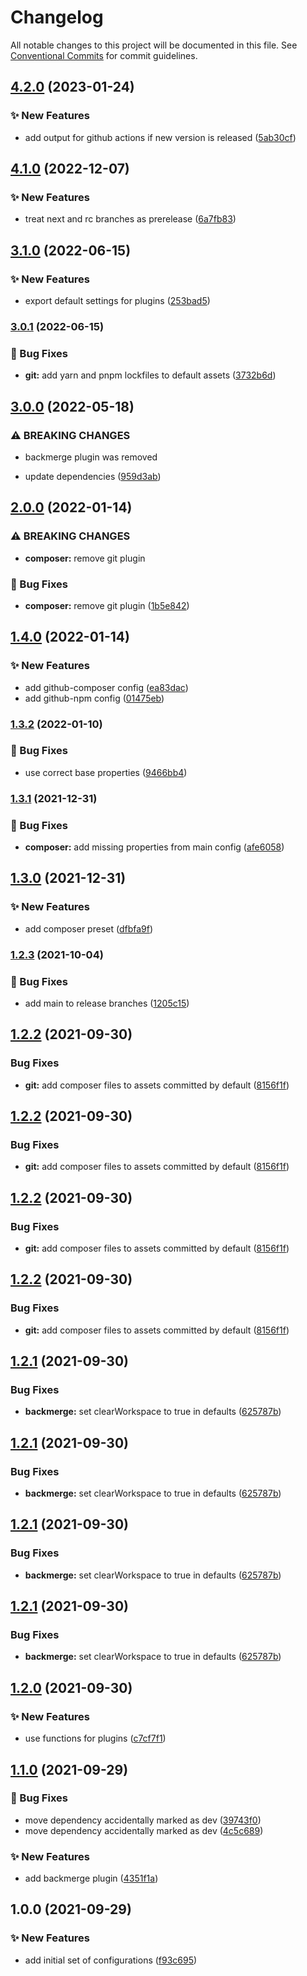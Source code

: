 # Changelog

All notable changes to this project will be documented in this file. See
[Conventional Commits](https://conventionalcommits.org) for commit guidelines.

## [4.2.0](https://github.com/myparcelnl/semantic-release-config/compare/v4.1.0...v4.2.0) (2023-01-24)


### :sparkles: New Features

* add output for github actions if new version is released ([5ab30cf](https://github.com/myparcelnl/semantic-release-config/commit/5ab30cf61ea6b6acd95fad34f57ccba6364a375e))

## [4.1.0](https://github.com/myparcelnl/semantic-release-config/compare/v4.0.0...v4.1.0) (2022-12-07)


### :sparkles: New Features

* treat next and rc branches as prerelease ([6a7fb83](https://github.com/myparcelnl/semantic-release-config/commit/6a7fb8378c342694c5a1c7d90f94d01dac3cb755))

## [3.1.0](https://github.com/myparcelnl/semantic-release-config/compare/v3.0.1...v3.1.0) (2022-06-15)


### :sparkles: New Features

* export default settings for plugins ([253bad5](https://github.com/myparcelnl/semantic-release-config/commit/253bad5240c693de08fd68a4405628f845e5685c))

### [3.0.1](https://github.com/myparcelnl/semantic-release-config/compare/v3.0.0...v3.0.1) (2022-06-15)


### :bug: Bug Fixes

* **git:** add yarn and pnpm lockfiles to default assets ([3732b6d](https://github.com/myparcelnl/semantic-release-config/commit/3732b6d2e53d5c82902d1d822e537f1d4083c26c))

## [3.0.0](https://github.com/myparcelnl/semantic-release-config/compare/v2.0.0...v3.0.0) (2022-05-18)


### ⚠ BREAKING CHANGES

* backmerge plugin was removed

* update dependencies ([959d3ab](https://github.com/myparcelnl/semantic-release-config/commit/959d3ab8e220683299de830deb5a31c036232aa1))

## [2.0.0](https://github.com/myparcelnl/semantic-release-config/compare/v1.4.0...v2.0.0) (2022-01-14)


### ⚠ BREAKING CHANGES

* **composer:** remove git plugin

### :bug: Bug Fixes

* **composer:** remove git plugin ([1b5e842](https://github.com/myparcelnl/semantic-release-config/commit/1b5e842afaf7c290ad2bb1eca897320ee4f52f71))

## [1.4.0](https://github.com/myparcelnl/semantic-release-config/compare/v1.3.2...v1.4.0) (2022-01-14)


### :sparkles: New Features

* add github-composer config ([ea83dac](https://github.com/myparcelnl/semantic-release-config/commit/ea83dacbd91909e34cafb4a67969153c691ed279))
* add github-npm config ([01475eb](https://github.com/myparcelnl/semantic-release-config/commit/01475eb1e0675292afbb20b324795fbfcc1484df))

### [1.3.2](https://github.com/myparcelnl/semantic-release-config/compare/v1.3.1...v1.3.2) (2022-01-10)


### :bug: Bug Fixes

* use correct base properties ([9466bb4](https://github.com/myparcelnl/semantic-release-config/commit/9466bb4fded23ef9eabd6145d1a26e8b9d7165ba))

### [1.3.1](https://github.com/myparcelnl/semantic-release-config/compare/v1.3.0...v1.3.1) (2021-12-31)


### :bug: Bug Fixes

* **composer:** add missing properties from main config ([afe6058](https://github.com/myparcelnl/semantic-release-config/commit/afe605858dfdca7a96aca6e8f3971225da93a57b))

## [1.3.0](https://github.com/myparcelnl/semantic-release-config/compare/v1.2.3...v1.3.0) (2021-12-31)


### :sparkles: New Features

* add composer preset ([dfbfa9f](https://github.com/myparcelnl/semantic-release-config/commit/dfbfa9f2182aa1c960bb793a455be5ec1fde406c))

### [1.2.3](https://github.com/myparcelnl/semantic-release-config/compare/v1.2.2...v1.2.3) (2021-10-04)


### :bug: Bug Fixes

* add main to release branches ([1205c15](https://github.com/myparcelnl/semantic-release-config/commit/1205c15f4729a3864af8ca61898a76be666ebe3d))

## [1.2.2](https://github.com/myparcelnl/semantic-release-config/compare/v1.2.1...v1.2.2) (2021-09-30)


### Bug Fixes

* **git:** add composer files to assets committed by default ([8156f1f](https://github.com/myparcelnl/semantic-release-config/commit/8156f1fc0e20f3d577ee2c53d8724be1556556a4))





## [1.2.2](https://github.com/myparcelnl/semantic-release-config/compare/v1.2.1...v1.2.2) (2021-09-30)


### Bug Fixes

* **git:** add composer files to assets committed by default ([8156f1f](https://github.com/myparcelnl/semantic-release-config/commit/8156f1fc0e20f3d577ee2c53d8724be1556556a4))

## [1.2.2](https://github.com/myparcelnl/semantic-release-config/compare/v1.2.1...v1.2.2) (2021-09-30)


### Bug Fixes

* **git:** add composer files to assets committed by default ([8156f1f](https://github.com/myparcelnl/semantic-release-config/commit/8156f1fc0e20f3d577ee2c53d8724be1556556a4))





## [1.2.2](https://github.com/myparcelnl/semantic-release-config/compare/v1.2.1...v1.2.2) (2021-09-30)


### Bug Fixes

* **git:** add composer files to assets committed by default ([8156f1f](https://github.com/myparcelnl/semantic-release-config/commit/8156f1fc0e20f3d577ee2c53d8724be1556556a4))

## [1.2.1](https://github.com/myparcelnl/semantic-release-config/compare/v1.2.0...v1.2.1) (2021-09-30)


### Bug Fixes

* **backmerge:** set clearWorkspace to true in defaults ([625787b](https://github.com/myparcelnl/semantic-release-config/commit/625787b6d5e79daf0f8c50a166e194ca5ace5ccd))





## [1.2.1](https://github.com/myparcelnl/semantic-release-config/compare/v1.2.0...v1.2.1) (2021-09-30)


### Bug Fixes

* **backmerge:** set clearWorkspace to true in defaults ([625787b](https://github.com/myparcelnl/semantic-release-config/commit/625787b6d5e79daf0f8c50a166e194ca5ace5ccd))

## [1.2.1](https://github.com/myparcelnl/semantic-release-config/compare/v1.2.0...v1.2.1) (2021-09-30)


### Bug Fixes

* **backmerge:** set clearWorkspace to true in defaults ([625787b](https://github.com/myparcelnl/semantic-release-config/commit/625787b6d5e79daf0f8c50a166e194ca5ace5ccd))





## [1.2.1](https://github.com/myparcelnl/semantic-release-config/compare/v1.2.0...v1.2.1) (2021-09-30)


### Bug Fixes

* **backmerge:** set clearWorkspace to true in defaults ([625787b](https://github.com/myparcelnl/semantic-release-config/commit/625787b6d5e79daf0f8c50a166e194ca5ace5ccd))

## [1.2.0](https://github.com/myparcelnl/semantic-release-config/compare/v1.1.0...v1.2.0) (2021-09-30)


### :sparkles: New Features

* use functions for plugins ([c7cf7f1](https://github.com/myparcelnl/semantic-release-config/commit/c7cf7f12e57b61f29c7168812356a24812d6d3b9))

## [1.1.0](https://github.com/myparcelnl/semantic-release-config/compare/v1.0.0...v1.1.0) (2021-09-29)


### :bug: Bug Fixes

* move dependency accidentally marked as dev ([39743f0](https://github.com/myparcelnl/semantic-release-config/commit/39743f0113e785ad85ec682c54cae0e970ef7610))
* move dependency accidentally marked as dev ([4c5c689](https://github.com/myparcelnl/semantic-release-config/commit/4c5c6891ed30bfecf2280b0ac442d822025b8232))


### :sparkles: New Features

* add backmerge plugin ([4351f1a](https://github.com/myparcelnl/semantic-release-config/commit/4351f1a1881bbc41960897baeaff18f68d48f237))

## 1.0.0 (2021-09-29)


### :sparkles: New Features

* add initial set of configurations ([f93c695](https://github.com/myparcelnl/semantic-release-config/commit/f93c695bf572a4c98387458e8843c6f12a3f105e))
